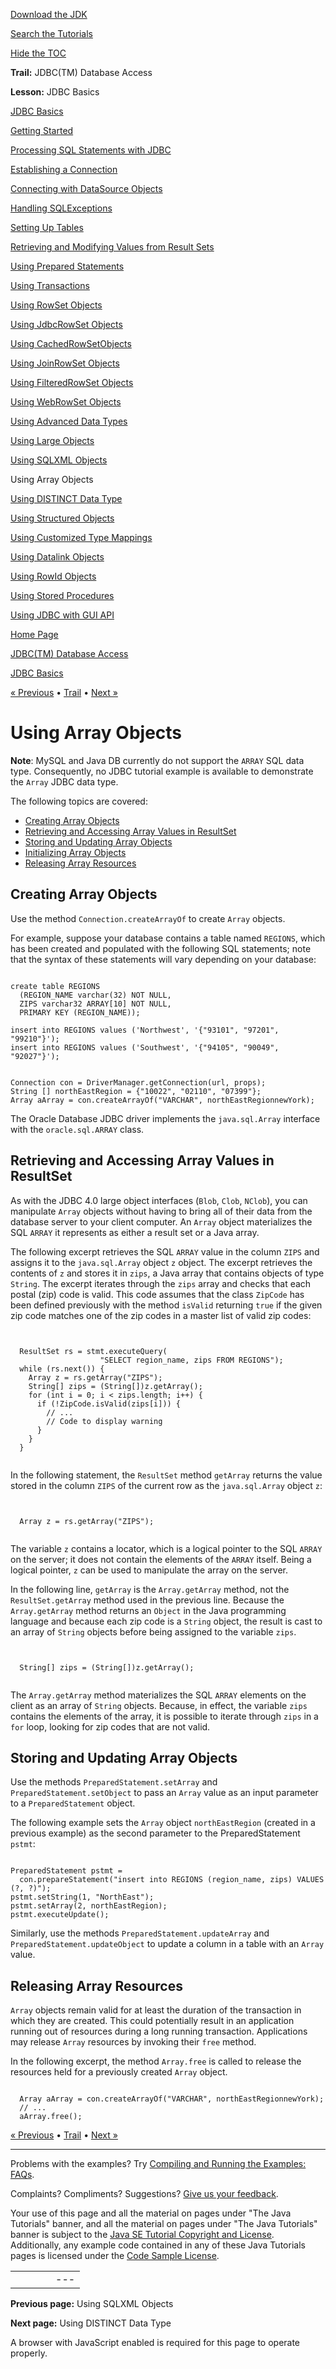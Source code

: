 [Download
the JDK](http://java.sun.com/javase/6/download.jsp)
  
[Search the
Tutorials](../../search.html)
  
[Hide the TOC](javascript:toggleLeft())

**Trail:** JDBC(TM) Database Access
  
**Lesson:** JDBC Basics

[JDBC Basics](index.html)

[Getting Started](gettingstarted.html)

[Processing SQL Statements with JDBC](processingsqlstatements.html)

[Establishing a Connection](connecting.html)

[Connecting with DataSource Objects](sqldatasources.html)

[Handling SQLExceptions](sqlexception.html)

[Setting Up Tables](tables.html)

[Retrieving and Modifying Values from Result Sets](retrieving.html)

[Using Prepared Statements](prepared.html)

[Using Transactions](transactions.html)

[Using RowSet Objects](rowset.html)

[Using JdbcRowSet Objects](jdbcrowset.html)

[Using CachedRowSetObjects](cachedrowset.html)

[Using JoinRowSet Objects](joinrowset.html)

[Using FilteredRowSet Objects](filteredrowset.html)

[Using WebRowSet Objects](webrowset.html)

[Using Advanced Data Types](sqltypes.html)

[Using Large Objects](blob.html)

[Using SQLXML Objects](sqlxml.html)

Using Array Objects

[Using DISTINCT Data Type](distinct.html)

[Using Structured Objects](sqlstructured.html)

[Using Customized Type Mappings](sqlcustommapping.html)

[Using Datalink Objects](sqldatalink.html)

[Using RowId Objects](sqlrowid.html)

[Using Stored Procedures](storedprocedures.html)

[Using JDBC with GUI API](jdbcswing.html)

[Home Page](../../index.html)
>
[JDBC(TM) Database Access](../index.html)
>
[JDBC Basics](index.html)

[« Previous](sqlxml.html) • [Trail](../TOC.html) • [Next »](distinct.html)

# Using Array Objects

**Note**: MySQL and Java DB currently do not support the `ARRAY` SQL data type. Consequently, no JDBC tutorial example is available to demonstrate the `Array` JDBC data type.

The following topics are covered:

* [Creating Array Objects](#creating_array)
* [Retrieving and Accessing Array Values in ResultSet](#retrieving_array)
* [Storing and Updating Array Objects](#storing_array)
* [Initializing Array Objects](#initializing_array)
* [Releasing Array Resources](#releasing_array)

## Creating Array Objects

Use the method `Connection.createArrayOf` to create `Array` objects.

For example, suppose your database contains a table named `REGIONS`, which has been created and populated with the following SQL statements; note that the syntax of these statements will vary depending on your database:

```

create table REGIONS
  (REGION_NAME varchar(32) NOT NULL,
  ZIPS varchar32 ARRAY[10] NOT NULL,
  PRIMARY KEY (REGION_NAME));

insert into REGIONS values ('Northwest', '{"93101", "97201", "99210"}');
insert into REGIONS values ('Southwest', '{"94105", "90049", "92027"}');

```

```

Connection con = DriverManager.getConnection(url, props);
String [] northEastRegion = {"10022", "02110", "07399"};
Array aArray = con.createArrayOf("VARCHAR", northEastRegionnewYork);

```

The Oracle Database JDBC driver implements the `java.sql.Array` interface with the `oracle.sql.ARRAY` class.

## Retrieving and Accessing Array Values in ResultSet

As with the JDBC 4.0 large object interfaces (`Blob`, `Clob`, `NClob`), you can manipulate `Array` objects without having to bring all of their data from the database server to your client computer. An `Array` object materializes the SQL `ARRAY` it represents as either a result set or a Java array.

The following excerpt retrieves the SQL `ARRAY` value in the column `ZIPS` and assigns it to the `java.sql.Array` object `z` object. The excerpt retrieves the contents of `z` and stores it in `zips`, a Java array that contains objects of type `String`. The excerpt iterates through the `zips` array and checks that each postal (zip) code is valid. This code assumes that the class `ZipCode` has been defined previously with the method `isValid` returning `true` if the given zip code matches one of the zip codes in a master list of valid zip codes:

```


  ResultSet rs = stmt.executeQuery(
                    "SELECT region_name, zips FROM REGIONS");
  while (rs.next()) {
    Array z = rs.getArray("ZIPS");
    String[] zips = (String[])z.getArray();
    for (int i = 0; i < zips.length; i++) {
      if (!ZipCode.isValid(zips[i])) {
        // ...
        // Code to display warning
      }
    }
  }


```

In the following statement, the `ResultSet` method `getArray` returns the value stored in the column `ZIPS` of the current row as the `java.sql.Array` object `z`:

```


  Array z = rs.getArray("ZIPS");


```

The variable `z` contains a locator, which is a logical pointer to the SQL `ARRAY` on the server; it does not contain the elements of the `ARRAY` itself. Being a logical pointer, `z` can be used to manipulate the array on the server.

In the following line, `getArray` is the `Array.getArray` method, not the `ResultSet.getArray` method used in the previous line. Because the `Array.getArray` method returns an `Object` in the Java programming language and because each zip code is a `String` object, the result is cast to an array of `String` objects before being assigned to the variable `zips`.

```


  String[] zips = (String[])z.getArray();


```

The `Array.getArray` method materializes the SQL `ARRAY` elements on the client as an array of `String` objects. Because, in effect, the variable `zips` contains the elements of the array, it is possible to iterate through `zips` in a `for` loop, looking for zip codes that are not valid.

## Storing and Updating Array Objects

Use the methods `PreparedStatement.setArray` and `PreparedStatement.setObject` to pass an `Array` value as an input parameter to a `PreparedStatement` object.

The following example sets the `Array` object `northEastRegion` (created in a previous example) as the second parameter to the PreparedStatement `pstmt`:

```

PreparedStatement pstmt =
  con.prepareStatement("insert into REGIONS (region_name, zips) VALUES (?, ?)");
pstmt.setString(1, "NorthEast");
pstmt.setArray(2, northEastRegion);
pstmt.executeUpdate();

```

Similarly, use the methods `PreparedStatement.updateArray` and `PreparedStatement.updateObject` to update a column in a table with an `Array` value.

## Releasing Array Resources

`Array` objects remain valid for at least the duration of the transaction in which they are created. This could potentially result in an application running out of resources during a long running transaction. Applications may release `Array` resources by invoking their `free` method.

In the following excerpt, the method `Array.free` is called to release the resources held for a previously created `Array` object.

```

  Array aArray = con.createArrayOf("VARCHAR", northEastRegionnewYork);
  // ...
  aArray.free();

```

[« Previous](sqlxml.html)
•
[Trail](../TOC.html)
•
[Next »](distinct.html)

---

Problems with the examples? Try [Compiling and Running
the Examples: FAQs](../../information/run-examples.html).
  
Complaints? Compliments? Suggestions? [Give
us your feedback](http://download.oracle.com/javase/feedback.html).

Your use of this page and all the material on pages under "The Java Tutorials" banner,
and all the material on pages under "The Java Tutorials" banner is subject to the [Java SE Tutorial Copyright
and License](../../information/license.html).
Additionally, any example code contained in any of these Java
Tutorials pages is licensed under the
[Code
Sample License](http://developers.sun.com/license/berkeley_license.html).

|  |  |  |  |  |
| --- | --- | --- | --- | --- |
| |  |  | | --- | --- | | duke image | Oracle logo | | [About Oracle](http://www.oracle.com/us/corporate/index.html) | [Oracle Technology Network](http://www.oracle.com/technology/index.html) | [Terms of Service](https://www.samplecode.oracle.com/servlets/CompulsoryClickThrough?type=TermsOfService) | Copyright © 1995, 2011 Oracle and/or its affiliates. All rights reserved. |

**Previous page:** Using SQLXML Objects
  
**Next page:** Using DISTINCT Data Type




A browser with JavaScript enabled is required for this page to operate properly.